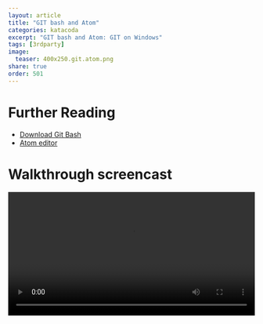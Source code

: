 ```yaml
---
layout: article
title: "GIT bash and Atom"
categories: katacoda
excerpt: "GIT bash and Atom: GIT on Windows"
tags: [3rdparty]
image:
  teaser: 400x250.git.atom.png
share: true
order: 501
---
```


# Further Reading

- [Download Git Bash](https://git-for-windows.github.io/)
- [Atom editor](https://atom.io/)

# Walkthrough screencast

<video src="https://training-screencasts.s3.amazonaws.com/Git.Bash.and.Atom.on.Windows.mp4" width="100%" controls preload />


